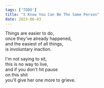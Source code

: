 ```yaml
---
tags: ['TODO']
title: "I Know You Can Be The Same Person"
date: 2023-06-03
---
```


Things are easier to do,  
once they've already happened,  
and the easiest of all things,  
is involuntary inaction.

I'm not saying to sit,  
this is no way to live,  
and if you don't hit pause  
on this shit  
you'll give her one more to grieve.
